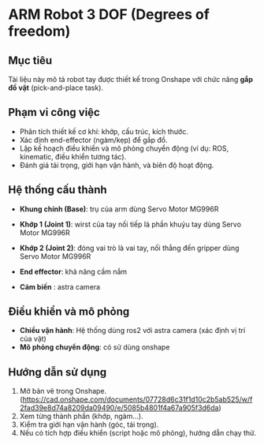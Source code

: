 # ARM Robot 3 DOF (Degrees of freedom) 

## Mục tiêu
Tài liệu này mô tả robot tay được thiết kế trong Onshape với chức năng **gắp đồ vật** (pick-and-place task).

## Phạm vi công việc
- Phân tích thiết kế cơ khí: khớp, cấu trúc, kích thước.
- Xác định end-effector (ngàm/kẹp) để gắp đồ.
- Lập kế hoạch điều khiển và mô phỏng chuyển động (ví dụ: ROS, kinematic, điều khiển tương tác).
- Đánh giá tải trọng, giới hạn vận hành, và biên độ hoạt động.

## Hệ thống cấu thành
- **Khung chính (Base)**: trụ của arm dùng Servo Motor MG996R 
- **Khớp 1 (Joint 1)**: wirst của tay nối tiếp là phần khuỷu tay dùng Servo Motor MG996R 
- **Khớp 2 (Joint 2)**: đóng vai trò là vai tay, nối thẳng đến gripper dùng Servo Motor MG996R 

- **End effector**: khả năng cầm nắm
- **Cảm biến** : astra camera

## Điều khiển và mô phỏng
- **Chiều vận hành**: Hệ thống dùng ros2 với astra camera (xác định vị trí của vật) 
- **Mô phỏng chuyển động**: có sử dùng onshape 

## Hướng dẫn sử dụng
1. Mở bản vẽ trong Onshape.
   (https://cad.onshape.com/documents/07728d6c31f1d10c2b5ab525/w/f2fad39e8d74a8209da09490/e/5085b4801f4a67a905f3d6da)
3. Xem từng thành phần (khớp, ngàm...).
4. Kiểm tra giới hạn vận hành (góc, tải trọng).
5. Nếu có tích hợp điều khiển (script hoặc mô phỏng), hướng dẫn chạy thử.
